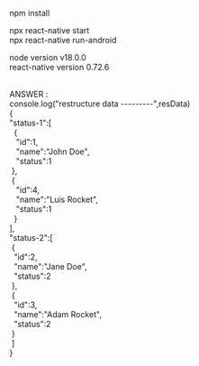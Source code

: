 npm install 

npx react-native start <br> 
npx react-native run-android <br>

node version  v18.0.0 <br>
react-native version 0.72.6 <br> <br>

ANSWER : <br>
      console.log("restructure data ---------",resData)<br>
      {<br>
         "status-1":[<br>
            &nbsp;&nbsp;{<br>
            &nbsp;&nbsp; "id":1,<br>
            &nbsp;&nbsp; "name":"John Doe",<br>
            &nbsp;&nbsp; "status":1<br>
            &nbsp;},<br>
            &nbsp;{<br>
               &nbsp;&nbsp; "id":4,<br>
               &nbsp;&nbsp; "name":"Luis Rocket",<br>
               &nbsp;&nbsp; "status":1<br>
            &nbsp;&nbsp;}<br>
         ],<br>
         "status-2":[<br>
            &nbsp;{<br>
               &nbsp;&nbsp;"id":2,<br>
               &nbsp;&nbsp;"name":"Jane Doe",<br>
               &nbsp;&nbsp;"status":2<br>
            &nbsp;},<br>
            &nbsp;{<br>
               &nbsp;&nbsp;"id":3,<br>
               &nbsp;&nbsp;"name":"Adam Rocket",<br>
               &nbsp;&nbsp;"status":2<br>
            &nbsp;}<br>
         &nbsp;]<br>
      }
